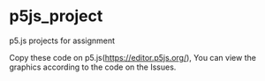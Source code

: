 # p5js_project
p5.js projects for assignment

Copy these code on p5.js(https://editor.p5js.org/),
You can view the graphics according to the code on the Issues.
